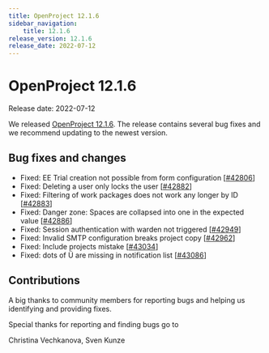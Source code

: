 ```yaml
---
title: OpenProject 12.1.6
sidebar_navigation:
    title: 12.1.6
release_version: 12.1.6
release_date: 2022-07-12
---
```


# OpenProject 12.1.6

Release date: 2022-07-12

We released [OpenProject 12.1.6](https://community.openproject.org/versions/1586).
The release contains several bug fixes and we recommend updating to the newest version.

<!--more-->
## Bug fixes and changes

- Fixed: EE Trial creation not possible from form configuration \[[#42806](https://community.openproject.org/wp/42806)\]
- Fixed: Deleting a user only locks the user \[[#42882](https://community.openproject.org/wp/42882)\]
- Fixed: Filtering of work packages does not work any longer by ID \[[#42883](https://community.openproject.org/wp/42883)\]
- Fixed: Danger zone: Spaces are collapsed into one in the expected value \[[#42886](https://community.openproject.org/wp/42886)\]
- Fixed: Session authentication with warden not triggered \[[#42949](https://community.openproject.org/wp/42949)\]
- Fixed: Invalid SMTP configuration breaks project copy \[[#42962](https://community.openproject.org/wp/42962)\]
- Fixed: Include projects mistake \[[#43034](https://community.openproject.org/wp/43034)\]
- Fixed: dots of Ü are missing in notification list \[[#43086](https://community.openproject.org/wp/43086)\]

## Contributions
A big thanks to community members for reporting bugs and helping us identifying and providing fixes.

Special thanks for reporting and finding bugs go to

Christina Vechkanova, Sven Kunze

